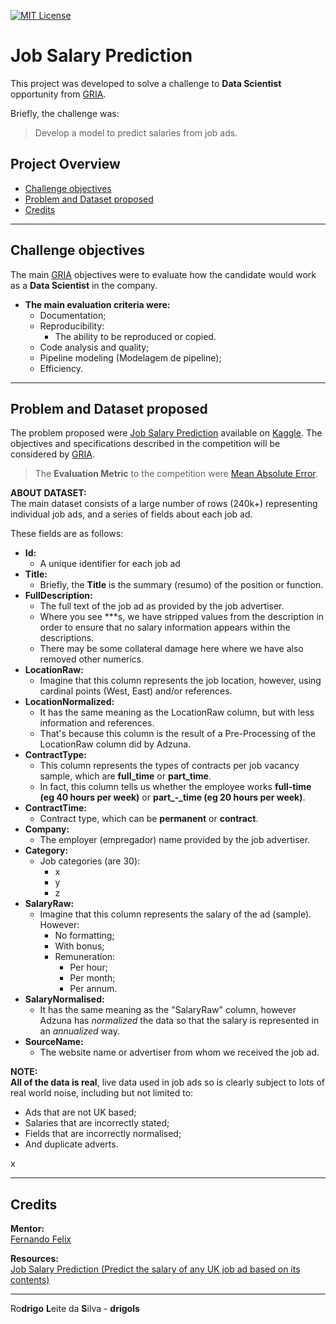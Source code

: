 [![MIT License](https://img.shields.io/badge/license-MIT-007EC7.svg?style=flat-square)](LICENSE.md)

# Job Salary Prediction

This project was developed to solve a challenge to **Data Scientist** opportunity from [GRIA](https://www.gria.com.br/).

Briefly, the challenge was:

> Develop a model to predict salaries from job ads.

## Project Overview

 - [Challenge objectives](#challenge-objectives)
 - [Problem and Dataset proposed](#problem-proposed)
 - [Credits](#credits)


---

<div id="challenge-objectives"></div>

##  Challenge objectives

The main [GRIA](https://www.gria.com.br/) objectives were to evaluate how the candidate would work as a **Data Scientist** in the company.

 - **The main evaluation criteria were:**
   - Documentation;
   - Reproducibility:
     - The ability to be reproduced or copied.
   - Code analysis and quality;
   - Pipeline modeling (Modelagem de pipeline);
   - Efficiency.

---

<div id="problem-proposed"></div>

## Problem and Dataset proposed

The problem proposed were [Job Salary Prediction](https://www.kaggle.com/competitions/job-salary-prediction/) available on [Kaggle](https://www.kaggle.com/). The objectives and specifications described in the competition will be considered by [GRIA](https://www.gria.com.br/).

> The **Evaluation Metric** to the competition were [Mean Absolute Error](https://en.wikipedia.org/wiki/Mean_absolute_error).

**ABOUT DATASET:**<br>
The main dataset consists of a large number of rows (240k+) representing individual job ads, and a series of fields about each job ad.

These fields are as follows:

 - **Id:**
   - A unique identifier for each job ad
 - **Title:**
   - Briefly, the **Title** is the summary (resumo) of the position or function.
 - **FullDescription:**
   - The full text of the job ad as provided by the job advertiser.
   - Where you see ***s, we have stripped values from the description in order to ensure that no salary information appears within the descriptions.
   - There may be some collateral damage here where we have also removed other numerics.
 - **LocationRaw:**
   - Imagine that this column represents the job location, however, using cardinal points (West, East) and/or references.
 - **LocationNormalized:**
   - It has the same meaning as the LocationRaw column, but with less information and references.
   - That's because this column is the result of a Pre-Processing of the LocationRaw column did by Adzuna.
 - **ContractType:**
   - This column represents the types of contracts per job vacancy sample, which are **full_time** or **part_time**.
   - In fact, this column tells us whether the employee works **full-time (eg 40 hours per week)** or **part_-_time (eg 20 hours per week)**.
 - **ContractTime:**
   - Contract type, which can be **permanent** or **contract**.
 - **Company:**
   - The employer (empregador) name provided by the job advertiser.
 - **Category:**
   - Job categories (are 30):
     - x
     - y
     - z
 - **SalaryRaw:**
   - Imagine that this column represents the salary of the ad (sample). However:
     - No formatting;
     - With bonus;
     - Remuneration:
       - Per hour;
       - Per month;
       - Per annum.
 - **SalaryNormalised:**
   - It has the same meaning as the "SalaryRaw" column, however Adzuna has *normalized* the data so that the salary is represented in an *annualized* way.
 - **SourceName:**
   - The website name or advertiser from whom we received the job ad.



**NOTE:**<br>
**All of the data is real**, live data used in job ads so is clearly subject to lots of real world noise, including but not limited to:

  - Ads that are not UK based;
  - Salaries that are incorrectly stated;
  - Fields that are incorrectly normalised;
  - And duplicate adverts.

x






---

<div id="credits"></div>

## Credits

**Mentor:**<br>
[Fernando Felix](https://www.linkedin.com/in/fernandofnjr/)<br>

**Resources:**<br>
[Job Salary Prediction (Predict the salary of any UK job ad based on its contents)](https://www.kaggle.com/c/job-salary-prediction)<br>

---

Ro**drigo** **L**eite da **S**ilva - **drigols**

